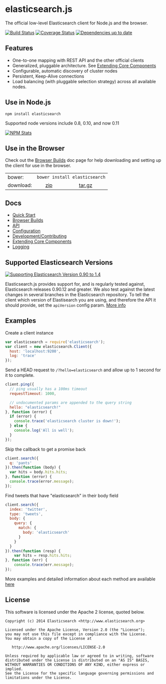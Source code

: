 # elasticsearch.js

The official low-level Elasticsearch client for Node.js and the browser.

[![Build Status](http://img.shields.io/travis/elasticsearch/elasticsearch-js/2.4.svg?style=flat-square)](https://travis-ci.org/elasticsearch/elasticsearch-js?branch=3.1)
[![Coverage Status](http://img.shields.io/coveralls/elasticsearch/elasticsearch-js/2.4.svg?style=flat-square)](https://coveralls.io/r/elasticsearch/elasticsearch-js?branch=3.1)
[![Dependencies up to date](http://img.shields.io/david/elasticsearch/elasticsearch-js.svg?style=flat-square)](https://david-dm.org/elasticsearch/elasticsearch-js)

## Features

 - One-to-one mapping with REST API and the other official clients
 - Generalized, pluggable architecture. See [Extending Core Components](http://www.elasticsearch.org/guide/en/elasticsearch/client/javascript-api/current/extending_core_components.html)
 - Configurable, automatic discovery of cluster nodes
 - Persistent, Keep-Alive connections
 - Load balancing (with pluggable selection strategy) across all available nodes.

## Use in Node.js

```
npm install elasticsearch
```

Supported node versions include 0.8, 0.10, and now 0.11

[![NPM Stats](https://nodei.co/npm/elasticsearch.png?downloads=true)](https://npmjs.org/package/elasticsearch)

## Use in the Browser

Check out the [Browser Builds](http://www.elasticsearch.org/guide/en/elasticsearch/client/javascript-api/current/browser-builds.html) doc page for help downloading and setting up the client for use in the browser.

<table><tr>
<td>bower:</td>
<td colspan="2"><code>bower install elasticsearch</code></td>
</tr><tr>
<td>download:</td>
<td align="center">
<a href="https://download.elasticsearch.org/elasticsearch/elasticsearch-js/elasticsearch-js-3.1.4.zip">zip</a>
</td>
<td align="center">
<a href="https://download.elasticsearch.org/elasticsearch/elasticsearch-js/elasticsearch-js-3.1.4.tar.gz">tar.gz</a>
</td>
</tr>
</table>

## Docs
 - [Quick Start](http://www.elasticsearch.org/guide/en/elasticsearch/client/javascript-api/current/quick-start.html)
 - [Browser Builds](http://www.elasticsearch.org/guide/en/elasticsearch/client/javascript-api/current/browser-builds.html)
 - [API](http://www.elasticsearch.org/guide/en/elasticsearch/client/javascript-api/current/api-reference.html)
 - [Configuration](http://www.elasticsearch.org/guide/en/elasticsearch/client/javascript-api/current/configuration.html)
 - [Development/Contributing](https://github.com/elasticsearch/elasticsearch-js/blob/master/CONTRIBUTING.md)
 - [Extending Core Components](http://www.elasticsearch.org/guide/en/elasticsearch/client/javascript-api/current/extending_core_components.html)
 - [Logging](http://www.elasticsearch.org/guide/en/elasticsearch/client/javascript-api/current/logging.html)

## Supported Elasticsearch Versions

[![Supporting Elasticsearch Version 0.90 to 1.4](http://img.shields.io/badge/elasticsearch-0.90--1.4-green.svg?style=flat-square)](http://build-eu-00.elasticsearch.org/job/es-js_nightly/)

Elasticsearch.js provides support for, and is regularly tested against, Elasticsearch releases 0.90.12 and greater. We also test against the latest changes in several branches in the Elasticsearch repository. To tell the client which version of Elastisearch you are using, and therefore the API it should provide, set the `apiVersion` config param. [More info](http://www.elasticsearch.org/guide/en/elasticsearch/client/javascript-api/current/configuration.html#_config_options)

## Examples

Create a client instance
```js
var elasticsearch = require('elasticsearch');
var client = new elasticsearch.Client({
  host: 'localhost:9200',
  log: 'trace'
});
```

Send a HEAD request to `/?hello=elasticsearch` and allow up to 1 second for it to complete.
```js
client.ping({
  // ping usually has a 100ms timeout
  requestTimeout: 1000,

  // undocumented params are appended to the query string
  hello: "elasticsearch!"
}, function (error) {
  if (error) {
    console.trace('elasticsearch cluster is down!');
  } else {
    console.log('All is well');
  }
});
```

Skip the callback to get a promise back
```js
client.search({
  q: 'pants'
}).then(function (body) {
  var hits = body.hits.hits;
}, function (error) {
  console.trace(error.message);
});
```

Find tweets that have "elasticsearch" in their body field
```js
client.search({
  index: 'twitter',
  type: 'tweets',
  body: {
    query: {
      match: {
        body: 'elasticsearch'
      }
    }
  }
}).then(function (resp) {
    var hits = resp.hits.hits;
}, function (err) {
    console.trace(err.message);
});
```

More examples and detailed information about each method are available [here](http://www.elasticsearch.org/guide/en/elasticsearch/client/javascript-api/current/index.html)

## License

This software is licensed under the Apache 2 license, quoted below.

    Copyright (c) 2014 Elasticsearch <http://www.elasticsearch.org>

    Licensed under the Apache License, Version 2.0 (the "License");
    you may not use this file except in compliance with the License.
    You may obtain a copy of the License at

       http://www.apache.org/licenses/LICENSE-2.0

    Unless required by applicable law or agreed to in writing, software
    distributed under the License is distributed on an "AS IS" BASIS,
    WITHOUT WARRANTIES OR CONDITIONS OF ANY KIND, either express or implied.
    See the License for the specific language governing permissions and
    limitations under the License.
